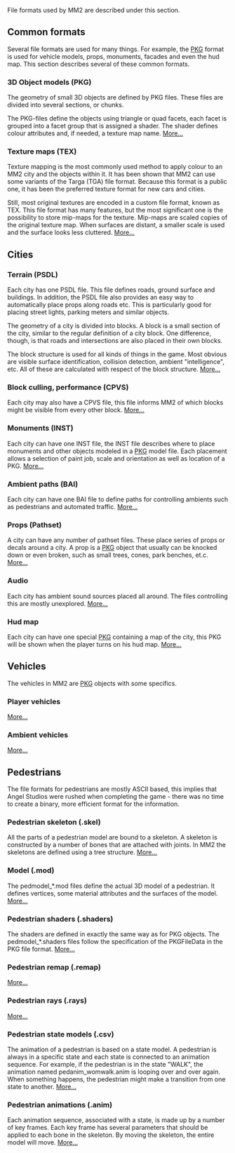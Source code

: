 File formats used by MM2 are described under this section.

## Common formats

Several file formats are used for many things. For example, the
[PKG](PKG "wikilink") format is used for vehicle models, props,
monuments, facades and even the hud map. This section describes several
of these common formats.

### 3D Object models (PKG)

The geometry of small 3D objects are defined by PKG files. These files
are divided into several sections, or chunks.

The PKG-files define the objects using triangle or quad facets, each
facet is grouped into a facet group that is assigned a shader. The
shader defines colour attributes and, if needed, a texture map name.
[More...](PKG "wikilink")

### Texture maps (TEX)

Texture mapping is the most commonly used method to apply colour to an
MM2 city and the objects within it. It has been shown that MM2 can use
some variants of the Targa (TGA) file format. Because this format is a
public one, it has been the preferred texture format for new cars and
cities.

Still, most original textures are encoded in a custom file format, known
as TEX. This file format has many features, but the most significant one
is the possibility to store mip-maps for the texture. Mip-maps are
scaled copies of the original texture map. When surfaces are distant, a
smaller scale is used and the surface looks less cluttered.
[More...](TEX "wikilink")

## Cities

### Terrain (PSDL)

Each city has one PSDL file. This file defines roads, ground surface and
buildings. In addition, the PSDL file also provides an easy way to
automatically place props along roads etc. This is particularly good for
placing street lights, parking meters and similar objects.

The geometry of a city is divided into blocks. A block is a small
section of the city, similar to the regular definition of a city block.
One difference, though, is that roads and intersections are also placed
in their own blocks.

The block structure is used for all kinds of things in the game. Most
obvious are visible surface identification, collision detection, ambient
"intelligence", etc. All of these are calculated with respect of the
block structure. [More...](PSDL "wikilink")

### Block culling, performance (CPVS)

Each city may also have a CPVS file, this file informs MM2 of which
blocks might be visible from every other block.
[More...](CPVS "wikilink")

### Monuments (INST)

Each city can have one INST file, the INST file describes where to place
monuments and other objects modeled in a [PKG](PKG "wikilink") model
file. Each placement allows a selection of paint job, scale and
orientation as well as location of a PKG. [More...](INST "wikilink")

### Ambient paths (BAI)

Each city can have one BAI file to define paths for controlling ambients
such as pedestrians and automated traffic. [More...](BAI "wikilink")

### Props (Pathset)

A city can have any number of pathset files. These place series of props
or decals around a city. A prop is a [PKG](PKG "wikilink") object that
usually can be knocked down or even broken, such as small trees, cones,
park benches, et.c. [More...](Pathset "wikilink")

### Audio

Each city has ambient sound sources placed all around. The files
controlling this are mostly unexplored. [More...](City_audio "wikilink")

### Hud map

Each city can have one special [PKG](PKG "wikilink") containing a map of
the city, this PKG will be shown when the player turns on his hud map.
[More...](Hud_map "wikilink")

## Vehicles

The vehicles in MM2 are [PKG](PKG "wikilink") objects with some
specifics.

### Player vehicles

[More...](Player_vehicles "wikilink")

### Ambient vehicles

[More...](Ambient_vehicles "wikilink")

## Pedestrians

The file formats for pedestrians are mostly ASCII based, this implies
that Angel Studios were rushed when completing the game - there was no
time to create a binary, more efficient format for the information.

### Pedestrian skeleton (.skel)

All the parts of a pedestrian model are bound to a skeleton. A skeleton
is constructed by a number of bones that are attached with joints. In
MM2 the skeletons are defined using a tree structure.
[More...](Pedestrian_skeleton "wikilink")

### Model (.mod)

The pedmodel_\*.mod files define the actual 3D model of a pedestrian.
It defines vertices, some material attributes and the surfaces of the
model. [More...](Pedestrian_model "wikilink")

### Pedestrian shaders (.shaders)

The shaders are defined in exactly the same way as for PKG objects. The
pedmodel_\*.shaders files follow the specification of the PKGFileData
in the PKG file format. [More...](PKG#Shaders "wikilink")

### Pedestrian remap (.remap)

[More...](Pedestrian_remap "wikilink")

### Pedestrian rays (.rays)

[More...](Pedestrian_rays "wikilink")

### Pedestrian state models (.csv)

The animation of a pedestrian is based on a state model. A pedestrian is
always in a specific state and each state is connected to an animation
sequence. For example, if the pedestrian is in the state "WALK", the
animation named pedanim_womwalk.anim is looping over and over again.
When something happens, the pedestrian might make a transition from one
state to another. [More...](Pedestrian_state_models "wikilink")

### Pedestrian animations (.anim)

Each animation sequence, associated with a state, is made up by a number
of key frames. Each key frame has several parameters that should be
applied to each bone in the skeleton. By moving the skeleton, the entire
model will move. [More...](Pedestrian_animations "wikilink")